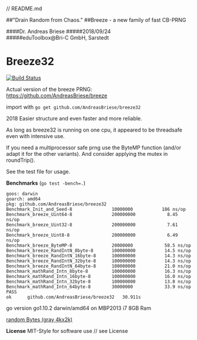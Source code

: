 // README.md

##"Drain Random from Chaos."
##Breeze - a new family of fast CB-PRNG

####Dr. Andreas Briese
#####2018/09/24   
#####eduToolbox@Bri-C GmbH, Sarstedt

Breeze32 
========

[![Build Status](https://travis-ci.org/AndreasBriese/ipLocator.png?branch=master)](http://travis-ci.org/AndreasBriese/ipLocator)

Actual version of the breeze PRNG: https://github.com/AndreasBriese/breeze

import with `go get github.com/AndreasBriese/breeze32`

2018 Easier structure and even faster and more reliable.

As long as breeze32 is running on one cpu, it appeared to be threadsafe even with intensive use. 

If you need a multiprocessor safe prng use the ByteMP function (and/or adapt it for the other variants). And consider applying the mutex in  roundTrip().  

See the test file for usage.

__Benchmarks__ (`go test -bench=.`)

    goos: darwin
    goarch: amd64
    pkg: github.com/AndreasBriese/breeze32
    Benchmark_Init_and_Seed-8               10000000           186 ns/op
    Benchmark_breeze_Uint64-8               200000000            8.45 ns/op
    Benchmark_breeze_Uint32-8               200000000            7.61 ns/op
    Benchmark_breeze_Uint8-8                200000000            6.49 ns/op
    Benchmark_breeze_ByteMP-8               20000000            58.5 ns/op
    Benchmark_breeze_RandIntN_8byte-8       100000000           14.5 ns/op
    Benchmark_breeze_RandIntN_16byte-8      100000000           14.3 ns/op
    Benchmark_breeze_RandIntN_32byte-8      100000000           14.3 ns/op
    Benchmark_breeze_RandIntN_64byte-8      100000000           21.0 ns/op
    Benchmark_mathRand_Intn_8byte-8         100000000           16.3 ns/op
    Benchmark_mathRand_Intn_16byte-8        100000000           16.0 ns/op
    Benchmark_mathRand_Intn_32byte-8        100000000           13.8 ns/op
    Benchmark_mathRand_Intn_64byte-8        30000000            33.9 ns/op
    PASS
    ok      github.com/AndreasBriese/breeze32   30.911s

go version go1.10.2 darwin/amd64 on MBP2013 i7 8GB Ram 

[random Bytes (gray 4kx2k)](https://github.com/AndreasBriese/breeze32/blob/master/randPad.png)

__License__
MIT-Style for software use // see License